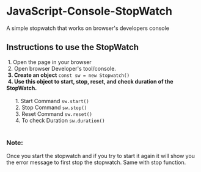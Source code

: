 # JavaScript-Console-StopWatch
A simple stopwatch that works on browser's developers console

## Instructions to use the StopWatch

&nbsp;1. Open the page in your browser<br/>
&nbsp;2. Open browser Developer's tool/console.<br/>
&nbsp;**3. Create an object**
    `const sw = new Stopwatch()`<br/>
&nbsp;**4. Use this object to start, stop, reset, and check duration of the StopWatch.**<br/><br/>
   &nbsp;&nbsp;&nbsp;&nbsp;&nbsp; 1. Start Command `sw.start()`<br/>
   &nbsp;&nbsp;&nbsp;&nbsp;&nbsp; 2. Stop Command `sw.stop()`<br/>
   &nbsp;&nbsp;&nbsp;&nbsp;&nbsp; 3. Reset Command `sw.reset()`<br/>
   &nbsp;&nbsp;&nbsp;&nbsp;&nbsp; 4. To check Duration `sw.duration()`<br/><br/>
### Note: 
Once you start the stopwatch and if you try to start it again it will show you the error message to first stop the stopwatch. Same with stop function.

